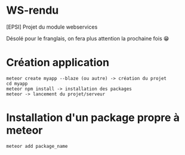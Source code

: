 # WS-rendu
[EPSI] Projet du module webservices

Désolé pour le franglais, on fera plus attention la prochaine fois 😁

# Création application
	meteor create myapp --blaze (ou autre) -> création du projet
	cd myapp
	meteor npm install -> installation des packages
	meteor -> lancement du projet/serveur

# Installation d'un package propre à meteor
	meteor add package_name
